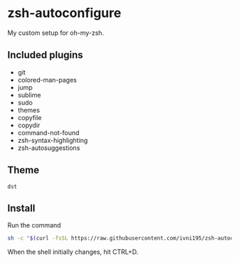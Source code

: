 # zsh-autoconfigure
My custom setup for oh-my-zsh.
## Included plugins
- git
- colored-man-pages
- jump
- sublime
- sudo
- themes
- copyfile
- copydir
- command-not-found
- zsh-syntax-highlighting
- zsh-autosuggestions
## Theme
`dst`
## Install
Run the command
```bash
sh -c "$(curl -fsSL https://raw.githubusercontent.com/ivni195/zsh-autoconfigure/main/install.sh)"
```
When the shell initially changes, hit CTRL+D.
